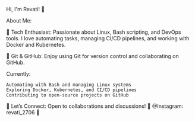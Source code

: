 Hi, I'm Revati! 🌟

About Me:

🚀 Tech Enthusiast:
Passionate about Linux, Bash scripting, and DevOps tools. I love automating tasks, managing CI/CD pipelines, and working with Docker and Kubernetes.

💬 Git & GitHub:
Enjoy using Git for version control and collaborating on GitHub.

Currently:

    Automating with Bash and managing Linux systems
    Exploring Docker, Kubernetes, and CI/CD pipelines
    Contributing to open-source projects on GitHub

🤝 Let’s Connect:
Open to collaborations and discussions!
📧 @Instagram: revati_2706 📸

